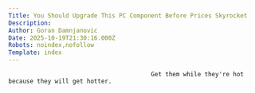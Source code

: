 ```yaml
---
Title: You Should Upgrade This PC Component Before Prices Skyrocket
Description: 
Author: Goran Damnjanovic
Date: 2025-10-19T21:30:16.000Z
Robots: noindex,nofollow
Template: index
---
```


                                            Get them while they're hot because they will get hotter. 
                                        